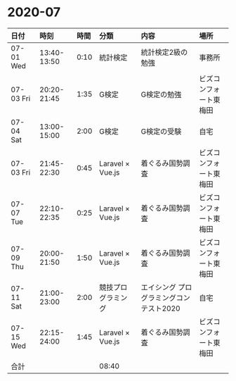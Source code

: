 
# 2020-07
|日付|時刻|時間|分類|内容|場所|
|:--|:--|:--|:--|:--|:--|
|07-01 Wed|13:40-13:50|0:10|統計検定|統計検定2級の勉強|事務所|
|07-03 Fri|20:20-21:45|1:35|G検定|G検定の勉強|ビズコンフォート東梅田|
|07-04 Sat|13:00-15:00|2:00|G検定|G検定の受験|自宅|
|07-03 Fri|21:45-22:30|0:45|Laravel × Vue.js|着ぐるみ国勢調査|ビズコンフォート東梅田|
|07-07 Tue|22:10-22:35|0:25|Laravel × Vue.js|着ぐるみ国勢調査|ビズコンフォート東梅田|
|07-09 Thu|20:00-21:50|1:50|Laravel × Vue.js|着ぐるみ国勢調査|ビズコンフォート東梅田|
|07-11 Sat|21:00-23:00|2:00|競技プログラミング|エイシング プログラミングコンテスト2020|自宅|
|07-15 Wed|22:15-24:00|1:45|Laravel × Vue.js|着ぐるみ国勢調査|ビズコンフォート東梅田|
|合計     |||08:40||||
